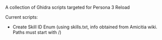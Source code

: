 A collection of Ghidra scripts targeted for Persona 3 Reload

Current scripts:
- Create Skill ID Enum (using skills.txt, info obtained from Amicitia wiki. Paths must start with /)